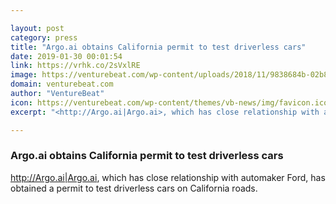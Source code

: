 ```yaml
---

layout: post
category: press
title: "Argo.ai obtains California permit to test driverless cars"
date: 2019-01-30 00:01:54
link: https://vrhk.co/2sVxlRE
image: https://venturebeat.com/wp-content/uploads/2018/11/9838684b-02b8-4bce-adc5-cbccf87f1e02.png?w=1200&strip=all
domain: venturebeat.com
author: "VentureBeat"
icon: https://venturebeat.com/wp-content/themes/vb-news/img/favicon.ico
excerpt: "<http://Argo.ai|Argo.ai>, which has close relationship with automaker Ford, has obtained a permit to test driverless cars on California roads."

---
```


### Argo.ai obtains California permit to test driverless cars

<http://Argo.ai|Argo.ai>, which has close relationship with automaker Ford, has obtained a permit to test driverless cars on California roads.